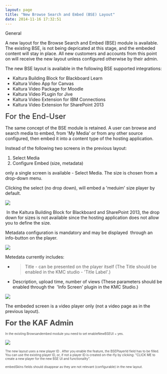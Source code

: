 ```yaml
---
layout: page
title: "New Browse Search and Embed (BSE) Layout"
date: 2014-11-16 17:32:51
---
```


<p class="mce-heading-1 mce-heading-2">
  General
</p>

A new layout for the Browse Search and Embed (BSE) module is available. The existing BSE, is not being depricated at this stage, and the embeded content will stay in place. All new customers and accounts from this point on will receive the new layout unless configured otherwise by their admin.

<p class="mce-note-graphic">
  The new BSE layout is available in the following BSE supported integrations:
</p>

*   Kaltura Building Block for Blackboard Learn
*   Kaltura Video App for Canvas
*   Kaltura Video Package for Moodle
*   Kaltura Video PLugin for Jive
*   Kaltura Video Extension for IBM Connections
*   Kaltura Video Extension for SharePoint 2013

<p class="mce-heading-1 mce-heading-2">
  <span style="font-size: 18pt;">For the End-User</span>
</p>

The same concept of the BSE module is retained. A user can browse and search media to embed, from 'My Media' or from any other source configured, then embed it into a content type of the hosting application.

Instead of the following two screens in the previous layout:

1.  Select Media
2.  Configure Embed (size, metadata)

only a single screen is available - Select Media. The size is chosen from a drop-down menu.

Clicking the select (no drop down), will embed a 'meduim' size player by default.

<img src="{{site.url}}/assets/1675">

<span> In the Kaltura Building Block for Blackboard and SharePoint 2013, the drop down for sizes is not available since the hosting application does not allow you to define the size.</span>

Metadata configuration is mandatory and may be displayed  through an info-button on the player.

<img src="{{site.url}}/assets/1673">

Metedata currently includes:

*   >Title - can be presented on the player itself (The Title should be enabled in the KMC studio - 'Title Label'.)
*   Description, upload time, number of views (These parameters should be enabled through the  'Info Screen' plugin in the KMC Studio.)

<img src="{{site.url}}/assets/1672">

The embeded screen is a video player only (not a video page as in the previous layout).

<span style="color: #484848; font-size: 18pt; font-weight: bold;">For the KAF Admin</span>

<span style="color: #484848; font-size: x-small;">In the existing Browsandembed module you need to set enableNewBSEUI = yes.</span>

<span style="color: #484848; font-size: 18pt;"><img src="{{site.url}}/assets/1674">

<span style="font-size: x-small;"><span style="color: #484848;">The new layout uses a new player ID . After</span><span style="color: #484848;"> you enable the feature, the </span><span style="color: #484848;">BSEPlayerId field has to be filled. You can use the existing player ID, or, if not a </span><span style="color: #484848;">player ID is created on-the-fly by clicking: "CLICK ME to create a new player for the new BSE UI and functionality".</span></span>

<span style="color: #484848; font-size: x-small;">embedSkins fields should disappear as they are not relevant (configurable) in the new layout.</span>
